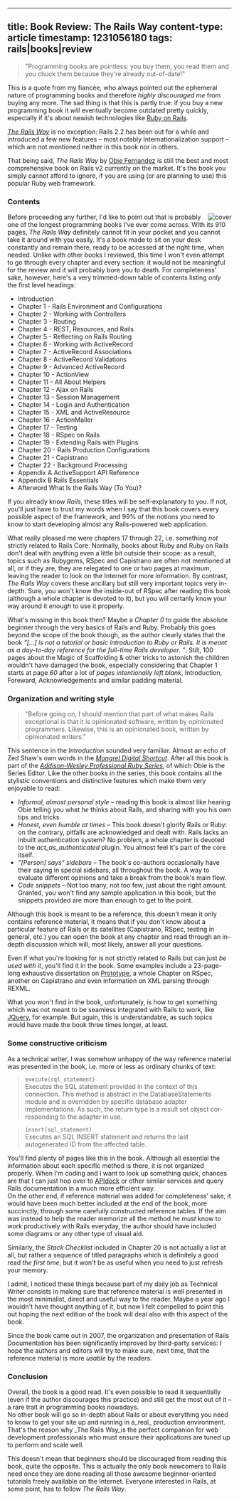 -----
title: Book Review: The Rails Way
content-type: article
timestamp: 1231056180
tags: rails|books|review
-----
> "Programming books are pointless: you buy them, you read them and you chuck them because they're already out-of-date!"

This is a quote from my fiancée, who always pointed out the ephemeral nature of programming books and therefore _highly discouraged me_ from buying any more. The sad thing is that this is partly true: if you buy a new programming book it _will_ eventually become outdated pretty quickly, especially if it's about newish technologies like [Ruby on Rails](http://rubyonrails.org/).  

_[The Rails Way](http://www.informit.com/store/product.aspx?isbn=0321445619)_ is no exception: Rails 2.2 has been out for a while and introduced a few new features &ndash; most notably Internationalization support &ndash; which are not mentioned neither in this book nor in others.


That being said, _The Rails Way_ by [Obie Fernandez](http://obiefernandez.com/) is still the best and most comprehensive book on Rails v2 currently on the market. It's the book you simply cannot afford to ignore, if you are using (or are planning to use) this popular Ruby web framework.

### Contents

<div style="float:right"><img src="/files/therailsway.jpeg" alt="cover" /></div>

Before proceeding any further, I'd like to point out that is probably one of the longest programming books I've ever come across. With its 910 pages, _The Rails Way_ definitely cannot fit in your pocket and you cannot take it around with you easily. It's a book made to sit on your desk constantly and remain there, ready to be accessed at the right time, when needed. 
Unlike with other books I reviewed, this time I won't even attempt to go through every chapter and every section: it would not be meaningful for the review and it will probably bore you to death. For completeness' sake, however, here's a very trimmed-down table of contents listing _only_ the first level headings:

* Introduction
* Chapter 1 - Rails Environment and Configurations  
* Chapter 2 - Working with Controllers  
* Chapter 3 - Routing  
* Chapter 4 - REST, Resources, and Rails  
* Chapter 5 - Reflecting on Rails Routing  
* Chapter 6 - Working with ActiveRecord  
* Chapter 7 - ActiveRecord Associations  
* Chapter 8 - ActiveRecord Validations  
* Chapter 9 - Advanced ActiveRecord  
* Chapter 10 - ActionView  
* Chapter 11 - All About Helpers  
* Chapter 12 - Ajax on Rails  
* Chapter 13 - Session Management  
* Chapter 14 - Login and Authentication  
* Chapter 15 - XML and ActiveResource  
* Chapter 16 - ActionMailer  
* Chapter 17 - Testing  
* Chapter 18 - RSpec on Rails  
* Chapter 19 - Extending Rails with Plugins  
* Chapter 20 - Rails Production Configurations  
* Chapter 21 - Capistrano  
* Chapter 22 - Background Processing  
* Appendix A ActiveSupport API Reference
* Appendix B Rails Essentials
* Afterword What Is the Rails Way (To You)?

If you already know _Rails_, these titles will be self-explanatory to you. If not, you'll just have to trust my words when I say that this book covers every possible aspect of the framework, and 99% of the notions you need to know to start developing almost any Rails-powered web application.

What really pleased me were chapters 17 through 22, i.e. something _not_ strictly related to Rails Core. Normally, books about Ruby and Ruby on Rails don't deal with anything even a little bit outside their scope: as a result, topics such as Rubygems, RSpec and Capistrano are often not mentioned at all, or if they are, they are relegated to one or two pages at maximum, leaving the reader to look on the Internet for more information. 
By contrast, _The Rails Way_ covers these ancillary but still very important topics very in-depth. Sure, you won't know the inside-out of RSpec after reading this book (although a whole chapter is devoted to it), but you will certanly know your way around it _enough_ to use it properly.

What's missing in this book then? Maybe a _Chapter 0_ to guide the absolute beginner through the very basics of Rails and Ruby. Probably this goes beyond the scope of the book though, as the author clearly states that the book _"[...] is not a tutorial or basic introduction to Ruby or Rails. It is meant as a day-to-day
reference for the full-time Rails developer. "_. 
Still, 100 pages about the Magic of Scaffolding & other tricks to astonish the children wouldn't have damaged the book, especially considering that Chapter 1 starts at page _60_ after a lot of _pages intentionally left blank_, Introduction, Foreward, Acknowledgements and similar padding material.

### Organization and writing style

> "Before going on, I should mention that part of what makes Rails exceptional is that it is opinionated software, written by opinionated programmers. Likewise, this is an opinionated book, written by opinionated writers."

This sentence in the _Introduction_ sounded very familiar. Almost an echo of Zed Shaw's own words in the _[Mongrel Digital Shortcut](http://www.h3rald.com/articles/mongrel-shortcut-review)_. After all this book is part of the _[Addison-Wesley Professional Ruby Series](http://www.informit.com/imprint/series_detail.aspx?ser=2124042)_, of which Obie is the Series Editor.
Like the other books in the series, this book contains all the stylistic conventions and distinctive features which make them very enjoyable to read:

* *Informal, almost personal style* &ndash; reading this book is almost like hearing Obie telling you what _he_ thinks about Rails, and sharing with you his own tips and tricks.
* *Honest, even humble at times* &ndash; This book doesn't glorify Rails or Ruby: on the contrary, pitfalls are acknowledged and dealt with. Rails lacks an inbuilt authentication system? No problem, a whole chapter is devoted to the _act\_as\_authenticated_ plugin. You almost feel it's part of the core itself.
* _"[Person] says" sidebars_ &ndash; The book's co-authors occasionally have their saying in special sidebars, all throughout the book. A way to evaluate different opinions and take a break from the book's main flow.
* _Code snippets_ &ndash; Not too many, not too few, just about the right amount. Granted, you won't find any sample application in this book, but the snippets provided are more than enough to get to the point.

Although this book is meant to be a reference, this doesn't mean it only contains reference material, it means that if you don't know about a particular feature of Rails or its satellites (Capistrano, RSpec, testing in general, etc.) you can open the book at any chapter and read through an in-depth discussion which will, most likely, answer all your questions.  

Even if what you're looking for is not strictly related to Rails but can just _be used with it_, you'll find it in the book. Some examples include a 23-page-long exhaustive dissertation on [Prototype](http://www.prototypejs.org/), a whole Chapter on RSpec, another on Capistrano and even information on XML parsing through REXML.

What you won't find in the book, unfortunately, is how to get something which was not meant to be seamless integrated with Rails to work, like [JQuery](http://jquery.com/), for example. But again, this is understandable, as such topics would have made the book three times longer, at least.

### Some constructive criticism

As a technical writer, I was somehow unhappy of the way reference material was presented in the book, i.e. more or less as ordinary chunks of text:

><code>execute(sql_statement)</code>  
Executes the SQL statement provided in the context of this connection. This method is abstract in the DatabaseStatements module and is overridden by specific database adapter implementations. As such, the return type is a result set object cor-
responding to the adapter in use.

><code>insert(sql_statement)</code>  
Executes an SQL INSERT statement and returns the last autogenerated ID from the affected table.

You'll find plenty of pages like this in the book. Although all essential the information about each specific method is there, it is not organized properly. When I'm coding and I want to look up something quick, chances are that I can just hop over to [APIdock](http://apidock.com/rails) or other similar services and query Rails documentation in a much more efficient way.  
On the other end, if reference material was added for completeness' sake, it would have been much better included at the end of the book, more succinctly, through some carefully constructed reference tables. If the aim was instead to help the reader memorize all the method he _must_ know to work productively with Rails everyday, the author should have included some diagrams or any other type of visual aid.

Similarly, the _Stack Checklist_ included in Chapter 20 is not actually a list at all, but rather a sequence of titled paragraphs which is definitely a good read _the first time_, but it won't be as useful when you need to just refresh your memory.

I admit, I noticed these things because part of my daily job as Technical Writer consists in making sure that reference material is well presented in the most minimalist, direct and useful way to the reader. Maybe a year ago I wouldn't have thought anything of it, but now I felt compelled to point this out hoping the next edition of the book will deal also with this aspect of the book. 

Since the book came out in 2007, the organization and presentation of Rails Documentation has been significantly improved by third-party services: I hope the authors and editors will try to make sure, next time, that the reference material is more _usable_ by the readers.

### Conclusion

Overall, the book is a good read. It's even possible to read it sequentially (even if the author discourages this practice) and still get the most out of it &ndash; a rare trait in programming books nowadays.  
No other book will go so in-depth about Rails or about everything you need to know to get your site up and running in a_real_ production environment. That's the reason why _The Rails Way_is the perfect companion for web development professionals who must ensure their applications are tuned up to perform and scale well.

This doesn't mean that beginners should be discouraged from reading this book, quite the opposite. This is actually the only book newcomers to Rails need once they are done reading all those awesome beginner-oriented tutorials freely available on the Internet. Everyone interested in Rails, at some point, has to follow _The Rails Way_.


